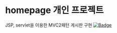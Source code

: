 # homepage 개인 프로젝트
JSP, servlet을 이용한 MVC2패턴 게시판 구현 
<a target="_blank" rel="noopener noreferrer" href="https://camo.githubusercontent.com/3927d5558c8ad4c188da082158379bab0b2e55a080650e1c9c285d0026c9ba12/687474703a2f2f696d672e736869656c64732e696f2f62616467652f2d48544d4c352d2532334533344632363f7374796c653d666c61742d737175617265266c6f676f3d48544d4c35266c6f676f436f6c6f723d7768697465"><img src="https://camo.githubusercontent.com/3927d5558c8ad4c188da082158379bab0b2e55a080650e1c9c285d0026c9ba12/687474703a2f2f696d672e736869656c64732e696f2f62616467652f2d48544d4c352d2532334533344632363f7374796c653d666c61742d737175617265266c6f676f3d48544d4c35266c6f676f436f6c6f723d7768697465" alt="Badge" data-canonical-src="http://img.shields.io/badge/-HTML5-%23E34F26?style=flat-square&amp;logo=HTML5&amp;logoColor=white" style="max-width: 100%;"></a>
